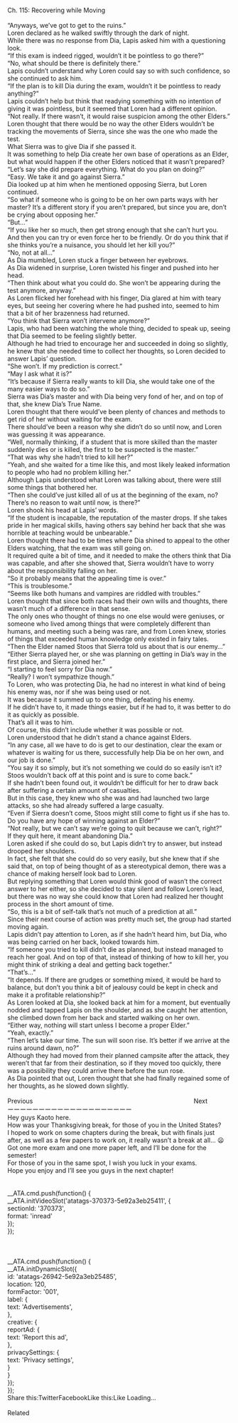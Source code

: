 <br/>
Ch. 115: Recovering while Moving<br/>
 <br/>
“Anyways, we’ve got to get to the ruins.”<br/>
Loren declared as he walked swiftly through the dark of night.<br/>
While there was no response from Dia, Lapis asked him with a questioning look.<br/>
“If this exam is indeed rigged, wouldn’t it be pointless to go there?”<br/>
“No, what should be there is definitely there.”<br/>
Lapis couldn’t understand why Loren could say so with such confidence, so she continued to ask him.<br/>
“If the plan is to kill Dia during the exam, wouldn’t it be pointless to ready anything?”<br/>
Lapis couldn’t help but think that readying something with no intention of giving it was pointless, but it seemed that Loren had a different opinion.<br/>
“Not really. If there wasn’t, it would raise suspicion among the other Elders.”<br/>
Loren thought that there would be no way the other Elders wouldn’t be tracking the movements of Sierra, since she was the one who made the test.<br/>
What Sierra was to give Dia if she passed it.<br/>
It was something to help Dia create her own base of operations as an Elder, but what would happen if the other Elders noticed that it wasn’t prepared?<br/>
“Let’s say she did prepare everything. What do you plan on doing?”<br/>
“Easy. We take it and go against Sierra.”<br/>
Dia looked up at him when he mentioned opposing Sierra, but Loren continued.<br/>
“So what if someone who is going to be on her own parts ways with her master? It’s a different story if you aren’t prepared, but since you are, don’t be crying about opposing her.”<br/>
“But…”<br/>
“If you like her so much, then get strong enough that she can’t hurt you. And then you can try or even force her to be friendly. Or do you think that if she thinks you’re a nuisance, you should let her kill you?”<br/>
“No, not at all…”<br/>
As Dia mumbled, Loren stuck a finger between her eyebrows.<br/>
As Dia widened in surprise, Loren twisted his finger and pushed into her head.<br/>
“Then think about what you could do. She won’t be appearing during the test anymore, anyway.”<br/>
As Loren flicked her forehead with his finger, Dia glared at him with teary eyes, but seeing her covering where he had pushed into, seemed to him that a bit of her brazenness had returned.<br/>
“You think that Sierra won’t intervene anymore?”<br/>
Lapis, who had been watching the whole thing, decided to speak up, seeing that Dia seemed to be feeling slightly better.<br/>
Although he had tried to encourage her and succeeded in doing so slightly, he knew that she needed time to collect her thoughts, so Loren decided to answer Lapis’ question.<br/>
“She won’t. If my prediction is correct.”<br/>
“May I ask what it is?”<br/>
“It’s because if Sierra really wants to kill Dia, she would take one of the many easier ways to do so.”<br/>
Sierra was Dia’s master and with Dia being very fond of her, and on top of that, she knew Dia’s True Name.<br/>
Loren thought that there would’ve been plenty of chances and methods to get rid of her without waiting for the exam.<br/>
There should’ve been a reason why she didn’t do so until now, and Loren was guessing it was appearance.<br/>
“Well, normally thinking, if a student that is more skilled than the master suddenly dies or is killed, the first to be suspected is the master.”<br/>
“That was why she hadn’t tried to kill her?”<br/>
“Yeah, and she waited for a time like this, and most likely leaked information to people who had no problem killing her.”<br/>
Although Lapis understood what Loren was talking about, there were still some things that bothered her.<br/>
“Then she could’ve just killed all of us at the beginning of the exam, no? There’s no reason to wait until now, is there?”<br/>
Loren shook his head at Lapis’ words.<br/>
“If the student is incapable, the reputation of the master drops. If she takes pride in her magical skills, having others say behind her back that she was horrible at teaching would be unbearable.”<br/>
Loren thought there had to be times where Dia shined to appeal to the other Elders watching, that the exam was still going on.<br/>
It required quite a bit of time, and it needed to make the others think that Dia was capable, and after she showed that, Sierra wouldn’t have to worry about the responsibility falling on her.<br/>
“So it probably means that the appealing time is over.”<br/>
“This is troublesome.”<br/>
“Seems like both humans and vampires are riddled with troubles.”<br/>
Loren thought that since both races had their own wills and thoughts, there wasn’t much of a difference in that sense.<br/>
The only ones who thought of things no one else would were geniuses, or someone who lived among things that were completely different than humans, and meeting such a being was rare, and from Loren knew, stories of things that exceeded human knowledge only existed in fairy tales.<br/>
“Then the Elder named Stoos that Sierra told us about that is our enemy…”<br/>
“Either Sierra played her, or she was planning on getting in Dia’s way in the first place, and Sierra joined her.”<br/>
“I starting to feel sorry for Dia now.”<br/>
“Really? I won’t sympathize though.”<br/>
To Loren, who was protecting Dia, he had no interest in what kind of being his enemy was, nor if she was being used or not.<br/>
It was because it summed up to one thing, defeating his enemy.<br/>
If he didn’t have to, it made things easier, but if he had to, it was better to do it as quickly as possible.<br/>
That’s all it was to him.<br/>
Of course, this didn’t include whether it was possible or not.<br/>
Loren understood that he didn’t stand a chance against Elders.<br/>
“In any case, all we have to do is get to our destination, clear the exam or whatever is waiting for us there, successfully help Dia be on her own, and our job is done.”<br/>
“You say it so simply, but it’s not something we could do so easily isn’t it? Stoos wouldn’t back off at this point and is sure to come back.”<br/>
If she hadn’t been found out, it wouldn’t be difficult for her to draw back after suffering a certain amount of casualties.<br/>
But in this case, they knew who she was and had launched two large attacks, so she had already suffered a large casualty.<br/>
“Even if Sierra doesn’t come, Stoos might still come to fight us if she has to. Do you have any hope of winning against an Elder?”<br/>
“Not really, but we can’t say we’re going to quit because we can’t, right?”<br/>
If they quit here, it meant abandoning Dia.”<br/>
Loren asked if she could do so, but Lapis didn’t try to answer, but instead drooped her shoulders.<br/>
In fact, she felt that she could do so very easily, but she knew that if she said that, on top of being thought of as a stereotypical demon, there was a chance of making herself look bad to Loren.<br/>
But replying something that Loren would think good of wasn’t the correct answer to her either, so she decided to stay silent and follow Loren’s lead, but there was no way she could know that Loren had realized her thought process in the short amount of time.<br/>
“So, this is a bit of self-talk that’s not much of a prediction at all.”<br/>
Since their next course of action was pretty much set, the group had started moving again.<br/>
Lapis didn’t pay attention to Loren, as if she hadn’t heard him, but Dia, who was being carried on her back, looked towards him.<br/>
“If someone you tried to kill didn’t die as planned, but instead managed to reach her goal. And on top of that, instead of thinking of how to kill her, you might think of striking a deal and getting back together.”<br/>
“That’s…”<br/>
“It depends. If there are grudges or something mixed, it would be hard to balance, but don’t you think a bit of jealousy could be kept in check and make it a profitable relationship?”<br/>
As Loren looked at Dia, she looked back at him for a moment, but eventually nodded and tapped Lapis on the shoulder, and as she caught her attention, she climbed down from her back and started walking on her own.<br/>
“Either way, nothing will start unless I become a proper Elder.”<br/>
“Yeah, exactly.”<br/>
“Then let’s take our time. The sun will soon rise. It’s better if we arrive at the ruins around dawn, no?”<br/>
Although they had moved from their planned campsite after the attack, they weren’t that far from their destination, so if they moved too quickly, there was a possibility they could arrive there before the sun rose.<br/>
As Dia pointed that out, Loren thought that she had finally regained some of her thoughts, as he slowed down slightly.<br/>
 <br/>
Previous                                                                                            Next<br/>
ーーーーーーーーーーーーーーーーーーーー<br/>
Hey guys Kaoto here.<br/>
How was your Thanksgiving break, for those of you in the United States?<br/>
I hoped to work on some chapters during the break, but with finals just after, as well as a few papers to work on, it really wasn’t a break at all… 😦<br/>
Got one more exam and one more paper left, and I’ll be done for the semester!<br/>
For those of you in the same spot, I wish you luck in your exams.<br/>
Hope you enjoy and I’ll see you guys in the next chapter!<br/>
<br/>
<br/>
            __ATA.cmd.push(function() {<br/>
                __ATA.initVideoSlot('atatags-370373-5e92a3eb25411', {<br/>
                    sectionId: '370373',<br/>
                    format: 'inread'<br/>
                });<br/>
            });<br/>
        <br/>
 <br/>
<br/>
				__ATA.cmd.push(function() {<br/>
					__ATA.initDynamicSlot({<br/>
						id: 'atatags-26942-5e92a3eb25485',<br/>
						location: 120,<br/>
						formFactor: '001',<br/>
						label: {<br/>
							text: 'Advertisements',<br/>
						},<br/>
						creative: {<br/>
							reportAd: {<br/>
								text: 'Report this ad',<br/>
							},<br/>
							privacySettings: {<br/>
								text: 'Privacy settings',<br/>
							}<br/>
						}<br/>
					});<br/>
				});<br/>
			Share this:TwitterFacebookLike this:Like Loading...<br/>
<br/>
Related<br/>
 